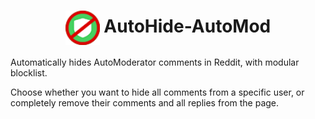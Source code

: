 <h1 align="center">
  <img align="center" width="55" height="55" src="https://github.com/whosteenie/AutoHide-AutoMod/blob/master/img/autohide48.png?raw=true"> AutoHide-AutoMod
</h1>

Automatically hides AutoModerator comments in Reddit, with modular blocklist.

Choose whether you want to hide all comments from a specific user, or completely remove their comments and all replies from the page.
